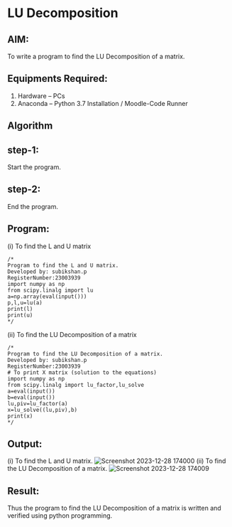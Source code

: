 # LU Decomposition 

## AIM:
To write a program to find the LU Decomposition of a matrix.

## Equipments Required:
1. Hardware – PCs
2. Anaconda – Python 3.7 Installation / Moodle-Code Runner

## Algorithm
## step-1:
Start the program.
## step-2:
End the program.

## Program:
(i) To find the L and U matrix
```
/*
Program to find the L and U matrix.
Developed by: subikshan.p
RegisterNumber:23003939
import numpy as np
from scipy.linalg import lu
a=np.array(eval(input()))
p,l,u=lu(a)
print(l)
print(u)
*/
```
(ii) To find the LU Decomposition of a matrix
```
/*
Program to find the LU Decomposition of a matrix.
Developed by: subikshan.p
RegisterNumber:23003939
# To print X matrix (solution to the equations)
import numpy as np
from scipy.linalg import lu_factor,lu_solve
a=eval(input())
b=eval(input())
lu,piv=lu_factor(a)
x=lu_solve((lu,piv),b)
print(x)
*/
```

## Output:
(i) To find the L and U matrix.
![Screenshot 2023-12-28 174000](https://github.com/subikshan2006/LU-Decomposition/assets/139841805/fd2c148b-d9ed-434b-a385-8cbfd10504a6)
(ii) To find the LU Decomposition of a matrix.
![Screenshot 2023-12-28 174009](https://github.com/subikshan2006/LU-Decomposition/assets/139841805/301e1bf7-2b38-4b99-8690-f2ebe8319f4f)


## Result:
Thus the program to find the LU Decomposition of a matrix is written and verified using python programming.

